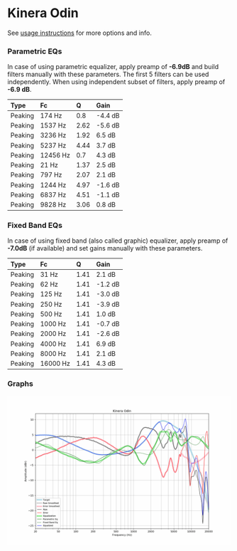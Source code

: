 # Kinera Odin
See [usage instructions](https://github.com/jaakkopasanen/AutoEq#usage) for more options and info.

### Parametric EQs
In case of using parametric equalizer, apply preamp of **-6.9dB** and build filters manually
with these parameters. The first 5 filters can be used independently.
When using independent subset of filters, apply preamp of **-6.9 dB**.

| Type    | Fc       |    Q | Gain    |
|:--------|:---------|:-----|:--------|
| Peaking | 174 Hz   | 0.8  | -4.4 dB |
| Peaking | 1537 Hz  | 2.62 | -5.6 dB |
| Peaking | 3236 Hz  | 1.92 | 6.5 dB  |
| Peaking | 5237 Hz  | 4.44 | 3.7 dB  |
| Peaking | 12456 Hz | 0.7  | 4.3 dB  |
| Peaking | 21 Hz    | 1.37 | 2.5 dB  |
| Peaking | 797 Hz   | 2.07 | 2.1 dB  |
| Peaking | 1244 Hz  | 4.97 | -1.6 dB |
| Peaking | 6837 Hz  | 4.51 | -1.1 dB |
| Peaking | 9828 Hz  | 3.06 | 0.8 dB  |

### Fixed Band EQs
In case of using fixed band (also called graphic) equalizer, apply preamp of **-7.0dB**
(if available) and set gains manually with these parameters.

| Type    | Fc       |    Q | Gain    |
|:--------|:---------|:-----|:--------|
| Peaking | 31 Hz    | 1.41 | 2.1 dB  |
| Peaking | 62 Hz    | 1.41 | -1.2 dB |
| Peaking | 125 Hz   | 1.41 | -3.0 dB |
| Peaking | 250 Hz   | 1.41 | -3.9 dB |
| Peaking | 500 Hz   | 1.41 | 1.0 dB  |
| Peaking | 1000 Hz  | 1.41 | -0.7 dB |
| Peaking | 2000 Hz  | 1.41 | -2.6 dB |
| Peaking | 4000 Hz  | 1.41 | 6.9 dB  |
| Peaking | 8000 Hz  | 1.41 | 2.1 dB  |
| Peaking | 16000 Hz | 1.41 | 4.3 dB  |

### Graphs
![](./Kinera%20Odin.png)